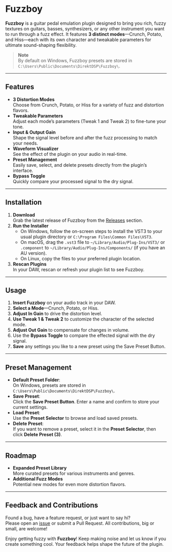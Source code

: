 # Fuzzboy

**Fuzzboy** is a guitar pedal emulation plugin designed to bring you rich, fuzzy textures on guitars, basses, synthesizers, or any other instrument you want to run through a fuzz effect. It features **3 distinct modes**—Crunch, Potato, and Hiss—each with its own character and tweakable parameters for ultimate sound-shaping flexibility.

> **Note**  
> By default on Windows, Fuzzboy presets are stored in `C:\Users\Public\Documents\DirektDSP\Fuzzboy\`.

---

## Features

- **3 Distortion Modes**  
  Choose from Crunch, Potato, or Hiss for a variety of fuzz and distortion flavors.
- **Tweakable Parameters**  
  Adjust each mode’s parameters (Tweak 1 and Tweak 2) to fine-tune your tone.
- **Input & Output Gain**  
  Shape the signal level before and after the fuzz processing to match your needs.
- **Waveform Visualizer**  
  See the effect of the plugin on your audio in real-time.
- **Preset Management**  
  Easily save, select, and delete presets directly from the plugin’s interface.
- **Bypass Toggle**  
  Quickly compare your processed signal to the dry signal.

---

## Installation

1. **Download**  
   Grab the latest release of Fuzzboy from the [Releases](#) section.
2. **Run the Installer**  
   - On Windows, follow the on-screen steps to install the VST3 to your usual plugin directory or `C:\Program Files\Common Files\VST3`.
   - On macOS, drag the `.vst3` file to `~/Library/Audio/Plug-Ins/VST3/` or `.component` to `~/Library/Audio/Plug-Ins/Components/` (if you have an AU version).
   - On Linux, copy the files to your preferred plugin location.
3. **Rescan Plugins**  
   In your DAW, rescan or refresh your plugin list to see Fuzzboy.

---

## Usage

1. **Insert Fuzzboy** on your audio track in your DAW.  
2. **Select a Mode**—Crunch, Potato, or Hiss.  
3. **Adjust In Gain** to drive the distortion level.  
4. **Use Tweak 1 & Tweak 2** to customize the character of the selected mode.  
5. **Adjust Out Gain** to compensate for changes in volume.  
6. Use the **Bypass Toggle** to compare the effected signal with the dry signal.  
7. **Save** any settings you like to a new preset using the Save Preset Button.  

---

## Preset Management

- **Default Preset Folder**:  
  On Windows, presets are stored in `C:\Users\Public\Documents\DirektDSP\Fuzzboy\`.
- **Save Preset**:  
  Click the **Save Preset Button**. Enter a name and confirm to store your current settings.
- **Load Preset**:  
  Use the **Preset Selector** to browse and load saved presets.  
- **Delete Preset**:  
  If you want to remove a preset, select it in the **Preset Selector**, then click **Delete Preset (3)**.

---

## Roadmap

- **Expanded Preset Library**  
  More curated presets for various instruments and genres.
- **Additional Fuzz Modes**  
  Potential new modes for even more distortion flavors.

---

## Feedback and Contributions

Found a bug, have a feature request, or just want to say hi?  
Please open an [issue](#) or submit a Pull Request. All contributions, big or small, are welcome!

Enjoy getting fuzzy with **Fuzzboy**! Keep making noise and let us know if you create something cool. Your feedback helps shape the future of the plugin. 
